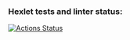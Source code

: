 ### Hexlet tests and linter status:
[![Actions Status](https://github.com/alexey4050/java-project-61/actions/workflows/hexlet-check.yml/badge.svg)](https://github.com/alexey4050/java-project-61/actions)